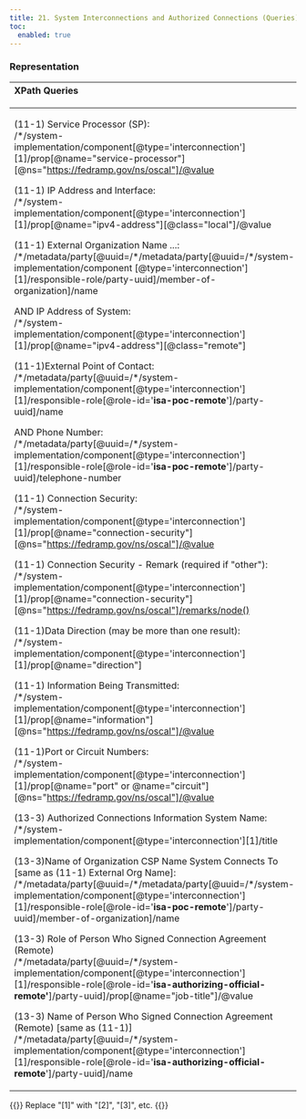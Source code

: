 ```yaml
---
title: 21. System Interconnections and Authorized Connections (Queries) 
toc:
  enabled: true
---
```


### **Representation**

|**XPath Queries**</p>|
| :- |
|<p>(11-1) Service Processor (SP):<br>/\*/system-implementation/component[@type='interconnection'][1]/prop[@name="service-processor"][@ns="https://fedramp.gov/ns/oscal"]/@value</p><p>(11-1) IP Address and Interface:<br>/\*/system-implementation/component[@type='interconnection'][1]/prop[@name=‌"ipv4-address"][@class="local"]/@value</p><p>(11-1) External Organization Name ...:<br>/\*/metadata/party[@uuid=/\*/metadata/party[@uuid=/\*/system-implementation/component [@type='interconnection'][1]/responsible-role/party-uuid]/member-of-organization]/name</p><p>AND IP Address of System:<br>/\*/system-implementation/component[@type='interconnection'][1]/prop[@name="ipv4-address"][@class="remote"]</p><p>(11-1)External Point of Contact:<br>/\*/metadata/party[@uuid=/\*/system-implementation/component[@type='interconnection']‌[1]/responsible-role[@role-id='**isa-poc-remote**']/party-uuid]/name</p><p>AND Phone Number: <br>/\*/metadata/party[@uuid=/\*/system-implementation/component[@type='interconnection']‌[1]/responsible-role[@role-id='**isa-poc-remote**']/party-uuid]/telephone-number</p><p>(11-1) Connection Security:<br>/\*/system-implementation/component[@type='interconnection'][1]/prop[@name="connection-security"]‌[@ns="https://fedramp.gov/ns/oscal"]/@value</p><p>(11-1) Connection Security - Remark (required if "other"):<br>/\*/system-implementation/component[@type='interconnection'][1]‌/prop[@name="connection-security"][@ns="https://fedramp.gov/ns/oscal"]/remarks/node()</p><p>(11-1)Data Direction (may be more than one result):<br>/\*/system-implementation/component[@type='interconnection'][1]‌/prop[@name="direction"]</p><p>(11-1) Information Being Transmitted:<br>/\*/system-implementation/component[@type='interconnection'][1]‌/prop[@name="information"][@ns="https://fedramp.gov/ns/oscal"]/@value</p><p>(11-1)Port or Circuit Numbers:<br>/\*/system-implementation/component[@type='interconnection'][1]/prop[@name="port" or @name="circuit"][@ns="https://fedramp.gov/ns/oscal"]/@value</p><p>(13-3) Authorized Connections Information System Name:<br>/\*/system-implementation/component[@type='interconnection'][1]/title</p><p>(13-3)Name of Organization CSP Name System Connects To [same as (11-1) External Org Name]:<br>/\*/metadata/party[@uuid=/\*/metadata/party[@uuid=/\*/system-implementation/component[@type='interconnection'][1]/responsible-role[@role-id='**isa-poc-remote**']/party-uuid]/member-of-organization]/name</p><p>(13-3) Role of Person Who Signed Connection Agreement (Remote)<br>/\*/metadata/party[@uuid=/\*/system-implementation/component[@type=‌'interconnection'][1]/responsible-role[@role-id='**isa-authorizing-official-remote'**]‌/party-uuid]/prop[@name="job-title"]/@value</p><p>(13-3) Name of Person Who Signed Connection Agreement (Remote) [same as (11-1)]<br>/\*/metadata/party[@uuid=/\*/system-implementation/component[@type=‌'interconnection'][1]/responsible-role[@role-id='**isa-authorizing-official-remote**']/party-uuid]/name</p><p></p>|


{{<callout>}}
Replace "[1]" with "[2]", "[3]", etc.
{{</callout>}}